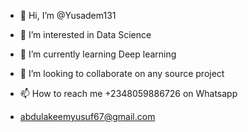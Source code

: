 - 👋 Hi, I’m @Yusadem131
- 👀 I’m interested in Data Science 
- 🌱 I’m currently learning Deep learning 
- 💞️ I’m looking to collaborate on any source project 

- 📫 How to reach me +2348059886726 on Whatsapp 
-    abdulakeemyusuf67@gmail.com 

<!---
Yusadem131/Yusadem131 is a ✨ special ✨ repository because its `README.md` (this file) appears on your GitHub profile.
You can click the Preview link to take a look at your changes.
--->
